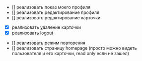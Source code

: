 - [] реализовать показ моего профиля
- [] реализовать редактирование профиля
- [] реализовать редактирование карточки
- [x] реализовать удаление карточки
- [x] реализовать logout
- [] реализовать режим повторения
- [] реализовать страницу homepage (просто можно видеть пользователя и его карточки, read only если не зашел)

